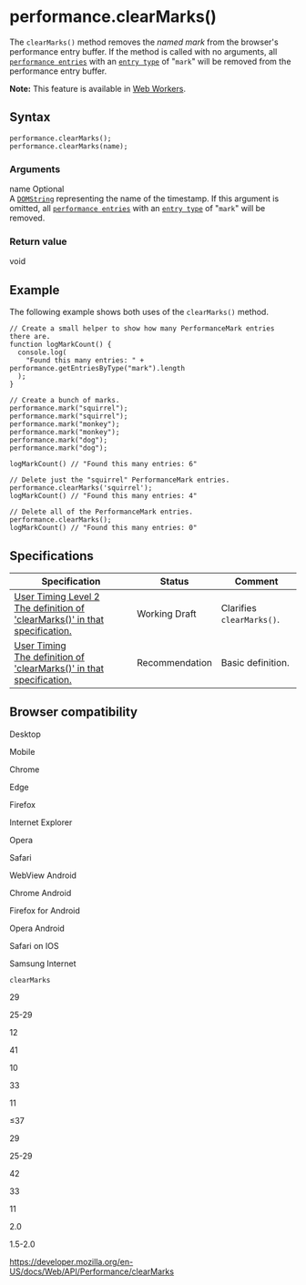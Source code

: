 performance.clearMarks()
========================

The `clearMarks()` method removes the *named mark* from the browser's performance entry buffer. If the method is called with no arguments, all [`performance entries`](../performanceentry) with an [`entry type`](../performanceentry/entrytype) of "`mark`" will be removed from the performance entry buffer.

**Note:** This feature is available in [Web Workers](../web_workers_api).

Syntax
------

    performance.clearMarks();
    performance.clearMarks(name);

### Arguments

name <span class="badge inline optional">Optional</span>   
A [`DOMString`](../domstring) representing the name of the timestamp. If this argument is omitted, all [`performance entries`](../performanceentry) with an [`entry type`](../performanceentry/entrytype) of "`mark`" will be removed.

### Return value

void

Example
-------

The following example shows both uses of the `clearMarks()` method.

    // Create a small helper to show how many PerformanceMark entries there are.
    function logMarkCount() {
      console.log(
        "Found this many entries: " + performance.getEntriesByType("mark").length
      );
    }

    // Create a bunch of marks.
    performance.mark("squirrel");
    performance.mark("squirrel");
    performance.mark("monkey");
    performance.mark("monkey");
    performance.mark("dog");
    performance.mark("dog");

    logMarkCount() // "Found this many entries: 6"

    // Delete just the "squirrel" PerformanceMark entries.
    performance.clearMarks('squirrel');
    logMarkCount() // "Found this many entries: 4"

    // Delete all of the PerformanceMark entries.
    performance.clearMarks();
    logMarkCount() // "Found this many entries: 0"

Specifications
--------------

<table><thead><tr class="header"><th>Specification</th><th>Status</th><th>Comment</th></tr></thead><tbody><tr class="odd"><td><a href="https://w3c.github.io/user-timing/#dom-performance-clearmarks">User Timing Level 2<br />
<span class="small">The definition of 'clearMarks()' in that specification.</span></a></td><td><span class="spec-wd">Working Draft</span></td><td>Clarifies <code>clearMarks()</code>.</td></tr><tr class="even"><td><a href="https://www.w3.org/TR/user-timing/#dom-performance-clearmarks">User Timing<br />
<span class="small">The definition of 'clearMarks()' in that specification.</span></a></td><td><span class="spec-rec">Recommendation</span></td><td>Basic definition.</td></tr></tbody></table>

Browser compatibility
---------------------

Desktop

Mobile

Chrome

Edge

Firefox

Internet Explorer

Opera

Safari

WebView Android

Chrome Android

Firefox for Android

Opera Android

Safari on IOS

Samsung Internet

`clearMarks`

29

25-29

12

41

10

33

11

≤37

29

25-29

42

33

11

2.0

1.5-2.0

<a href="https://developer.mozilla.org/en-US/docs/Web/API/Performance/clearMarks" class="_attribution-link">https://developer.mozilla.org/en-US/docs/Web/API/Performance/clearMarks</a>
